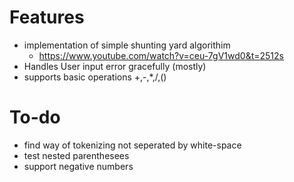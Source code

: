 # Features

* implementation of simple shunting yard algorithim
    * <https://www.youtube.com/watch?v=ceu-7gV1wd0&t=2512s>
* Handles User input error gracefully (mostly)
* supports basic operations +,-,*,/,()

# To-do

* find way of tokenizing not seperated by white-space
* test nested parenthesees
* support negative numbers